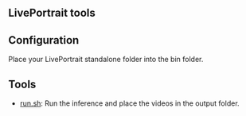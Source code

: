 LivePortrait tools
---

## Configuration

Place your LivePortrait standalone folder into the bin folder.

## Tools

- [run.sh](run.sh): Run the inference and place the videos in the output folder.
